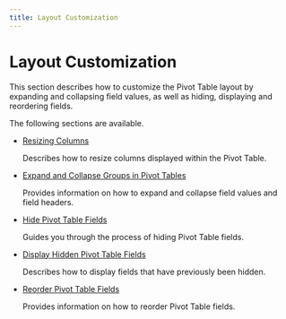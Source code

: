 ```yaml
---
title: Layout Customization
---
```

# Layout Customization
This section describes how to customize the Pivot Table layout by expanding and collapsing field values, as well as hiding, displaying and reordering fields.

The following sections are available.
* [Resizing Columns](layout-customization/resizing-columns.md)
	
	Describes how to resize columns displayed within the Pivot Table.
* [Expand and Collapse Groups in Pivot Tables](layout-customization/expand-and-collapse-groups-in-pivot-tables.md)
	
	Provides information on how to expand and collapse field values and field headers.
* [Hide Pivot Table Fields](layout-customization/hide-pivot-table-fields.md)
	
	Guides you through the process of hiding Pivot Table fields.
* [Display Hidden Pivot Table Fields](layout-customization/display-hidden-pivot-table-fields.md)
	
	Describes how to display fields that have previously been hidden.
* [Reorder Pivot Table Fields](layout-customization/reorder-pivot-table-fields.md)
	
	Provides information on how to reorder Pivot Table fields.